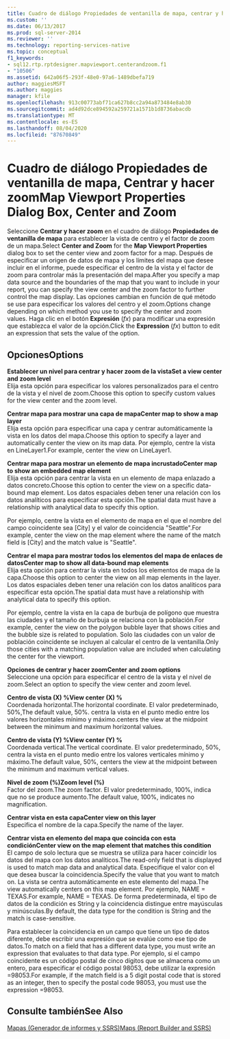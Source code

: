 ```yaml
---
title: Cuadro de diálogo Propiedades de ventanilla de mapa, centrar y hacer zoom | Microsoft Docs
ms.custom: ''
ms.date: 06/13/2017
ms.prod: sql-server-2014
ms.reviewer: ''
ms.technology: reporting-services-native
ms.topic: conceptual
f1_keywords:
- sql12.rtp.rptdesigner.mapviewport.centerandzoom.f1
- "10506"
ms.assetid: 642a06f5-293f-48e0-97a6-1489dbefa719
author: maggiesMSFT
ms.author: maggies
manager: kfile
ms.openlocfilehash: 913c00773abf71ca627b8cc2a94a873484e8ab30
ms.sourcegitcommit: ad4d92dce894592a259721a1571b1d8736abacdb
ms.translationtype: MT
ms.contentlocale: es-ES
ms.lasthandoff: 08/04/2020
ms.locfileid: "87670849"
---
```

# <a name="map-viewport-properties-dialog-box-center-and-zoom"></a><span data-ttu-id="37768-102">Cuadro de diálogo Propiedades de ventanilla de mapa, Centrar y hacer zoom</span><span class="sxs-lookup"><span data-stu-id="37768-102">Map Viewport Properties Dialog Box, Center and Zoom</span></span>
  <span data-ttu-id="37768-103">Seleccione **Centrar y hacer zoom** en el cuadro de diálogo **Propiedades de ventanilla de mapa** para establecer la vista de centro y el factor de zoom de un mapa.</span><span class="sxs-lookup"><span data-stu-id="37768-103">Select **Center and Zoom** for the **Map Viewport Properties** dialog box to set the center view and zoom factor for a map.</span></span> <span data-ttu-id="37768-104">Después de especificar un origen de datos de mapa y los límites del mapa que desee incluir en el informe, puede especificar el centro de la vista y el factor de zoom para controlar más la presentación del mapa.</span><span class="sxs-lookup"><span data-stu-id="37768-104">After you specify a map data source and the boundaries of the map that you want to include in your report, you can specify the view center and the zoom factor to further control the map display.</span></span> <span data-ttu-id="37768-105">Las opciones cambian en función de qué método se use para especificar los valores del centro y el zoom.</span><span class="sxs-lookup"><span data-stu-id="37768-105">Options change depending on which method you use to specify the center and zoom values.</span></span> <span data-ttu-id="37768-106">Haga clic en el botón **Expresión** (*fx*) para modificar una expresión que establezca el valor de la opción.</span><span class="sxs-lookup"><span data-stu-id="37768-106">Click the **Expression** (*fx*) button to edit an expression that sets the value of the option.</span></span>  
  
## <a name="options"></a><span data-ttu-id="37768-107">Opciones</span><span class="sxs-lookup"><span data-stu-id="37768-107">Options</span></span>  
 <span data-ttu-id="37768-108">**Establecer un nivel para centrar y hacer zoom de la vista**</span><span class="sxs-lookup"><span data-stu-id="37768-108">**Set a view center and zoom level**</span></span>  
 <span data-ttu-id="37768-109">Elija esta opción para especificar los valores personalizados para el centro de la vista y el nivel de zoom.</span><span class="sxs-lookup"><span data-stu-id="37768-109">Choose this option to specify custom values for the view center and the zoom level.</span></span>  
  
 <span data-ttu-id="37768-110">**Centrar mapa para mostrar una capa de mapa**</span><span class="sxs-lookup"><span data-stu-id="37768-110">**Center map to show a map layer**</span></span>  
 <span data-ttu-id="37768-111">Elija esta opción para especificar una capa y centrar automáticamente la vista en los datos del mapa.</span><span class="sxs-lookup"><span data-stu-id="37768-111">Choose this option to specify a layer and automatically center the view on its map data.</span></span> <span data-ttu-id="37768-112">Por ejemplo, centre la vista en LineLayer1.</span><span class="sxs-lookup"><span data-stu-id="37768-112">For example, center the view on LineLayer1.</span></span>  
  
 <span data-ttu-id="37768-113">**Centrar mapa para mostrar un elemento de mapa incrustado**</span><span class="sxs-lookup"><span data-stu-id="37768-113">**Center map to show an embedded map element**</span></span>  
 <span data-ttu-id="37768-114">Elija esta opción para centrar la vista en un elemento de mapa enlazado a datos concreto.</span><span class="sxs-lookup"><span data-stu-id="37768-114">Choose this option to center the view on a specific data-bound map element.</span></span> <span data-ttu-id="37768-115">Los datos espaciales deben tener una relación con los datos analíticos para especificar esta opción.</span><span class="sxs-lookup"><span data-stu-id="37768-115">The spatial data must have a relationship with analytical data to specify this option.</span></span>  
  
 <span data-ttu-id="37768-116">Por ejemplo, centre la vista en el elemento de mapa en el que el nombre del campo coincidente sea [City] y el valor de coincidencia "Seattle".</span><span class="sxs-lookup"><span data-stu-id="37768-116">For example, center the view on the map element where the name of the match field is [City] and the match value is "Seattle".</span></span>  
  
 <span data-ttu-id="37768-117">**Centrar el mapa para mostrar todos los elementos del mapa de enlaces de datos**</span><span class="sxs-lookup"><span data-stu-id="37768-117">**Center map to show all data-bound map elements**</span></span>  
 <span data-ttu-id="37768-118">Elija esta opción para centrar la vista en todos los elementos de mapa de la capa.</span><span class="sxs-lookup"><span data-stu-id="37768-118">Choose this option to center the view on all map elements in the layer.</span></span> <span data-ttu-id="37768-119">Los datos espaciales deben tener una relación con los datos analíticos para especificar esta opción.</span><span class="sxs-lookup"><span data-stu-id="37768-119">The spatial data must have a relationship with analytical data to specify this option.</span></span>  
  
 <span data-ttu-id="37768-120">Por ejemplo, centre la vista en la capa de burbuja de polígono que muestra las ciudades y el tamaño de burbuja se relaciona con la población.</span><span class="sxs-lookup"><span data-stu-id="37768-120">For example, center the view on the polygon bubble layer that shows cities and the bubble size is related to population.</span></span> <span data-ttu-id="37768-121">Solo las ciudades con un valor de población coincidente se incluyen al calcular el centro de la ventanilla.</span><span class="sxs-lookup"><span data-stu-id="37768-121">Only those cities with a matching population value are included when calculating the center for the viewport.</span></span>  
  
 <span data-ttu-id="37768-122">**Opciones de centrar y hacer zoom**</span><span class="sxs-lookup"><span data-stu-id="37768-122">**Center and zoom options**</span></span>  
 <span data-ttu-id="37768-123">Seleccione una opción para especificar el centro de la vista y el nivel de zoom.</span><span class="sxs-lookup"><span data-stu-id="37768-123">Select an option to specify the view center and zoom level.</span></span>  
  
 <span data-ttu-id="37768-124">**Centro de vista (X) %**</span><span class="sxs-lookup"><span data-stu-id="37768-124">**View center (X) %**</span></span>  
 <span data-ttu-id="37768-125">Coordenada horizontal.</span><span class="sxs-lookup"><span data-stu-id="37768-125">The horizontal coordinate.</span></span> <span data-ttu-id="37768-126">El valor predeterminado, 50%,</span><span class="sxs-lookup"><span data-stu-id="37768-126">The default value, 50%.</span></span> <span data-ttu-id="37768-127">centra la vista en el punto medio entre los valores horizontales mínimo y máximo.</span><span class="sxs-lookup"><span data-stu-id="37768-127">centers the view at the midpoint between the minimum and maximum horizontal values.</span></span>  
  
 <span data-ttu-id="37768-128">**Centro de vista (Y) %**</span><span class="sxs-lookup"><span data-stu-id="37768-128">**View center (Y) %**</span></span>  
 <span data-ttu-id="37768-129">Coordenada vertical.</span><span class="sxs-lookup"><span data-stu-id="37768-129">The vertical coordinate.</span></span> <span data-ttu-id="37768-130">El valor predeterminado, 50%, centra la vista en el punto medio entre los valores verticales mínimo y máximo.</span><span class="sxs-lookup"><span data-stu-id="37768-130">The default value, 50%, centers the view at the midpoint between the minimum and maximum vertical values.</span></span>  
  
 <span data-ttu-id="37768-131">**Nivel de zoom (%)**</span><span class="sxs-lookup"><span data-stu-id="37768-131">**Zoom level (%)**</span></span>  
 <span data-ttu-id="37768-132">Factor del zoom.</span><span class="sxs-lookup"><span data-stu-id="37768-132">The zoom factor.</span></span> <span data-ttu-id="37768-133">El valor predeterminado, 100%, indica que no se produce aumento.</span><span class="sxs-lookup"><span data-stu-id="37768-133">The default value, 100%, indicates no magnification.</span></span>  
  
 <span data-ttu-id="37768-134">**Centrar vista en esta capa**</span><span class="sxs-lookup"><span data-stu-id="37768-134">**Center view on this layer**</span></span>  
 <span data-ttu-id="37768-135">Especifica el nombre de la capa.</span><span class="sxs-lookup"><span data-stu-id="37768-135">Specify the name of the layer.</span></span>  
  
 <span data-ttu-id="37768-136">**Centrar vista en elemento del mapa que coincida con esta condición**</span><span class="sxs-lookup"><span data-stu-id="37768-136">**Center view on the map element that matches this condition**</span></span>  
 <span data-ttu-id="37768-137">El campo de solo lectura que se muestra se utiliza para hacer coincidir los datos del mapa con los datos analíticos.</span><span class="sxs-lookup"><span data-stu-id="37768-137">The read-only field that is displayed is used to match map data and analytical data.</span></span> <span data-ttu-id="37768-138">Especifique el valor con el que desea buscar la coincidencia.</span><span class="sxs-lookup"><span data-stu-id="37768-138">Specify the value that you want to match on.</span></span> <span data-ttu-id="37768-139">La vista se centra automáticamente en este elemento del mapa.</span><span class="sxs-lookup"><span data-stu-id="37768-139">The view automatically centers on this map element.</span></span> <span data-ttu-id="37768-140">Por ejemplo, NAME = TEXAS.</span><span class="sxs-lookup"><span data-stu-id="37768-140">For example, NAME = TEXAS.</span></span> <span data-ttu-id="37768-141">De forma predeterminada, el tipo de datos de la condición es String y la coincidencia distingue entre mayúsculas y minúsculas.</span><span class="sxs-lookup"><span data-stu-id="37768-141">By default, the data type for the condition is String and the match is case-sensitive.</span></span>  
  
 <span data-ttu-id="37768-142">Para establecer la coincidencia en un campo que tiene un tipo de datos diferente, debe escribir una expresión que se evalúe como ese tipo de datos.</span><span class="sxs-lookup"><span data-stu-id="37768-142">To match on a field that has a different data type, you must write an expression that evaluates to that data type.</span></span> <span data-ttu-id="37768-143">Por ejemplo, si el campo coincidente es un código postal de cinco dígitos que se almacena como un entero, para especificar el código postal 98053, debe utilizar la expresión =98053.</span><span class="sxs-lookup"><span data-stu-id="37768-143">For example, if the match field is a 5 digit postal code that is stored as an integer, then to specify the postal code 98053, you must use the expression =98053.</span></span>  
  
## <a name="see-also"></a><span data-ttu-id="37768-144">Consulte también</span><span class="sxs-lookup"><span data-stu-id="37768-144">See Also</span></span>  
 [<span data-ttu-id="37768-145">Mapas &#40;Generador de informes y SSRS&#41;</span><span class="sxs-lookup"><span data-stu-id="37768-145">Maps &#40;Report Builder and SSRS&#41;</span></span>](report-design/maps-report-builder-and-ssrs.md)  
  
  
